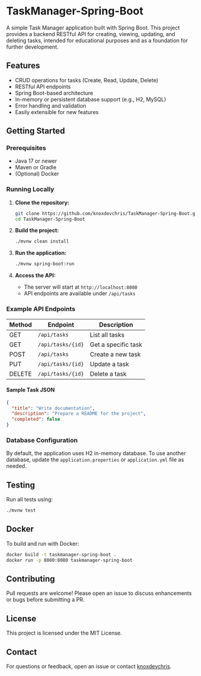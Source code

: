 # TaskManager-Spring-Boot

A simple Task Manager application built with Spring Boot. This project provides a backend RESTful API for creating, viewing, updating, and deleting tasks, intended for educational purposes and as a foundation for further development.

## Features

- CRUD operations for tasks (Create, Read, Update, Delete)
- RESTful API endpoints
- Spring Boot-based architecture
- In-memory or persistent database support (e.g., H2, MySQL)
- Error handling and validation
- Easily extensible for new features

## Getting Started

### Prerequisites

- Java 17 or newer
- Maven or Gradle
- (Optional) Docker

### Running Locally

1. **Clone the repository:**
   ```bash
   git clone https://github.com/knoxdevchris/TaskManager-Spring-Boot.git
   cd TaskManager-Spring-Boot
   ```

2. **Build the project:**
   ```bash
   ./mvnw clean install
   ```

3. **Run the application:**
   ```bash
   ./mvnw spring-boot:run
   ```

4. **Access the API:**
   - The server will start at `http://localhost:8080`
   - API endpoints are available under `/api/tasks`

### Example API Endpoints

| Method | Endpoint             | Description                 |
|--------|----------------------|-----------------------------|
| GET    | `/api/tasks`         | List all tasks              |
| GET    | `/api/tasks/{id}`    | Get a specific task         |
| POST   | `/api/tasks`         | Create a new task           |
| PUT    | `/api/tasks/{id}`    | Update a task               |
| DELETE | `/api/tasks/{id}`    | Delete a task               |

#### Sample Task JSON

```json
{
  "title": "Write documentation",
  "description": "Prepare a README for the project",
  "completed": false
}
```

### Database Configuration

By default, the application uses H2 in-memory database. To use another database, update the `application.properties` or `application.yml` file as needed.

## Testing

Run all tests using:

```bash
./mvnw test
```

## Docker

To build and run with Docker:

```bash
docker build -t taskmanager-spring-boot .
docker run -p 8080:8080 taskmanager-spring-boot
```

## Contributing

Pull requests are welcome! Please open an issue to discuss enhancements or bugs before submitting a PR.

## License

This project is licensed under the MIT License.

## Contact

For questions or feedback, open an issue or contact [knoxdevchris](https://github.com/knoxdevchris).
